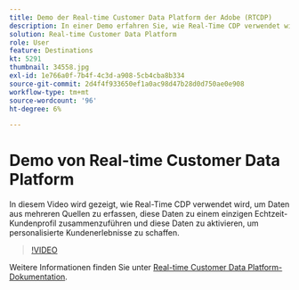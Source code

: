 ```yaml
---
title: Demo der Real-time Customer Data Platform der Adobe (RTCDP)
description: In einer Demo erfahren Sie, wie Real-Time CDP verwendet wird, um Daten aus mehreren Quellen zu erfassen, diese Daten zu einem einzigen Echtzeit-Kundenprofil zusammenzuführen und diese Daten zu aktivieren, um personalisierte Kundenerlebnisse zu schaffen.
solution: Real-time Customer Data Platform
role: User
feature: Destinations
kt: 5291
thumbnail: 34558.jpg
exl-id: 1e766a0f-7b4f-4c3d-a908-5cb4cba8b334
source-git-commit: 2d4f4f933650ef1a0ac98d47b28d0d750ae0e908
workflow-type: tm+mt
source-wordcount: '96'
ht-degree: 6%

---
```


# Demo von Real-time Customer Data Platform

In diesem Video wird gezeigt, wie Real-Time CDP verwendet wird, um Daten aus mehreren Quellen zu erfassen, diese Daten zu einem einzigen Echtzeit-Kundenprofil zusammenzuführen und diese Daten zu aktivieren, um personalisierte Kundenerlebnisse zu schaffen.

>[!VIDEO](https://video.tv.adobe.com/v/34558?quality=12&learn=on)


Weitere Informationen finden Sie unter [Real-time Customer Data Platform-Dokumentation](https://experienceleague.adobe.com/docs/experience-platform/rtcdp/overview.html?lang=de).
